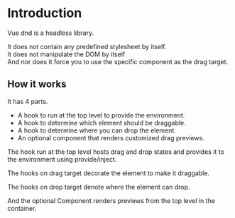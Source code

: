 # Introduction

Vue dnd is a headless library.

It does not contain any predefined stylesheet by itself.  
It does not manipulate the DOM by itself  
And nor does it force you to use the specific component as the drag target.

## How it works

It has 4 parts.

- A hook to run at the top level to provide the environment.
- A hook to determine which element should be draggable.
- A hook to determine where you can drop the element.
- An optional component that renders customized drag previews.

The hook run at the top level hosts drag and drop states and provides it to the
environment using provide/inject.

The hooks on drag target decorate the element to make it draggable.

The hooks on drop target denote where the element can drop.

And the optional Component renders previews from the top level in the container.
